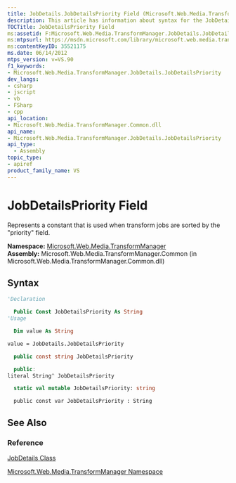```yaml
---
title: JobDetails.JobDetailsPriority Field (Microsoft.Web.Media.TransformManager)
description: This article has information about syntax for the JobDetails.JobDetailsPriority field. There are also links to reference materials.
TOCTitle: JobDetailsPriority Field
ms:assetid: F:Microsoft.Web.Media.TransformManager.JobDetails.JobDetailsPriority
ms:mtpsurl: https://msdn.microsoft.com/library/microsoft.web.media.transformmanager.jobdetails.jobdetailspriority(v=VS.90)
ms:contentKeyID: 35521175
ms.date: 06/14/2012
mtps_version: v=VS.90
f1_keywords:
- Microsoft.Web.Media.TransformManager.JobDetails.JobDetailsPriority
dev_langs:
- csharp
- jscript
- vb
- FSharp
- cpp
api_location:
- Microsoft.Web.Media.TransformManager.Common.dll
api_name:
- Microsoft.Web.Media.TransformManager.JobDetails.JobDetailsPriority
api_type:
  - Assembly
topic_type:
- apiref
product_family_name: VS
---
```


# JobDetailsPriority Field

Represents a constant that is used when transform jobs are sorted by the "priority" field.

**Namespace:**  [Microsoft.Web.Media.TransformManager](microsoft-web-media-transformmanager-namespace.md)  
**Assembly:**  Microsoft.Web.Media.TransformManager.Common (in Microsoft.Web.Media.TransformManager.Common.dll)

## Syntax

```vb
'Declaration

  Public Const JobDetailsPriority As String
'Usage

  Dim value As String

value = JobDetails.JobDetailsPriority
```

```csharp
  public const string JobDetailsPriority
```

```cpp
  public:
literal String^ JobDetailsPriority
```

``` fsharp
  static val mutable JobDetailsPriority: string
```

```jscript
  public const var JobDetailsPriority : String
```

## See Also

### Reference

[JobDetails Class](jobdetails-class-microsoft-web-media-transformmanager.md)

[Microsoft.Web.Media.TransformManager Namespace](microsoft-web-media-transformmanager-namespace.md)

